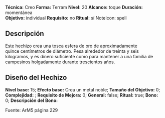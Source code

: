 
**Técnica:** Creo
**Forma:** Terram
**Nivel:** 20
**Alcance:** toque 
**Duración:** momentánea  
**Objetivo:** individual
**Requisito:** no
**Ritual:** sí
NoteIcon: spell




## Descripción 
<p>Este hechizo crea una tosca esfera de oro de aproximadamente quince centímetros de diámetro. Pesa alrededor de treinta y seis kilogramos, y es dinero suficiente como para mantener a una familia de campesinos holgadamente durante trescientos años.</p>

## Diseño del Hechizo 

**Nivel base:** 15; **Efecto base:** Crea un metal noble;  **Tamaño del **Objetivo:**** 0; **Complejidad:** ; **Requisito de Mejora:** 0; **General:** false; **Ritual:** true; **Bono:** 0; **Descripción del** **Bono:** 

Fuente: ArM5 página 229